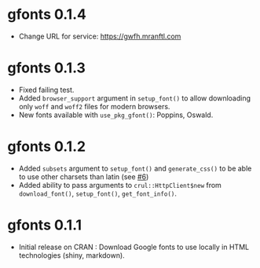 # gfonts 0.1.4

* Change URL for service: https://gwfh.mranftl.com


# gfonts 0.1.3

* Fixed failing test.
* Added `browser_support` argument in `setup_font()` to allow downloading only `woff` and `woff2` files for modern browsers.
* New fonts available with `use_pkg_gfont()`: Poppins, Oswald.


# gfonts 0.1.2

* Added `subsets` argument to `setup_font()` and `generate_css()` to be able to use other charsets than latin (see [#6](https://github.com/dreamRs/gfonts/issues/6))
* Added ability to pass arguments to `crul::HttpClient$new` from `download_font()`, `setup_font()`, `get_font_info()`.


# gfonts 0.1.1

* Initial release on CRAN : Download Google fonts to use locally in HTML technologies (shiny, markdown).

